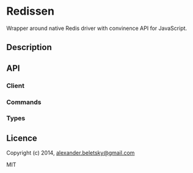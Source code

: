 # Redissen

Wrapper around native Redis driver with convinence API for JavaScript.

## Description

## API

### Client

### Commands

### Types

## Licence

Copyright (c) 2014, alexander.beletsky@gmail.com

MIT
